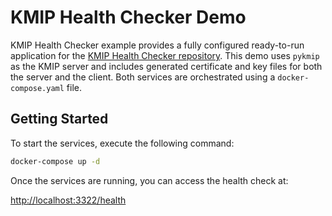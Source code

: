 # KMIP Health Checker Demo

KMIP Health Checker example provides a fully configured ready-to-run application for
the [KMIP Health Checker repository](https://github.com/FriedrichRezner/kmip-health-checker). This demo uses `pykmip`
as the KMIP server and includes generated certificate and key files for both the server and the client. Both services
are orchestrated using a `docker-compose.yaml` file.

## Getting Started

To start the services, execute the following command:

```sh
docker-compose up -d
```

Once the services are running, you can access the health check at:

[http://localhost:3322/health](http://localhost:3322/health)
